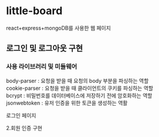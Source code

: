 # little-board
react+express+mongoDB를 사용한 웹 페이지

## 로그인 및 로그아웃 구현
### 사용 라이브러리 및 미들웨어
body-parser : 요청을 받을 때 요청의 body 부분을 파싱하는 역할 \
cookie-parser : 요청을 받을 때 클라이언트의 쿠키를 파싱하는 역할\
bcrypt : 비밀번호를 데이터베이스에 저장하기 전에 암호화하는 역할\
jsonwebtoken : 유저 인증을 위한 토큰을 생성하는 역활

로그인 페이지

 
2.회원 인증 구현
